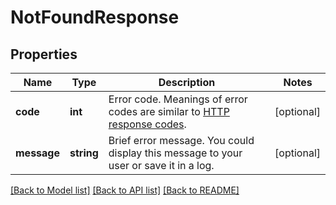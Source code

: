 # NotFoundResponse

## Properties
Name | Type | Description | Notes
------------ | ------------- | ------------- | -------------
**code** | **int** | Error code. Meanings of error codes are similar to [HTTP response codes](https://en.wikipedia.org/wiki/List_of_HTTP_status_codes). | [optional] 
**message** | **string** | Brief error message. You could display this message to your user or save it in a log. | [optional] 

[[Back to Model list]](../README.md#documentation-for-models) [[Back to API list]](../README.md#documentation-for-api-endpoints) [[Back to README]](../README.md)


